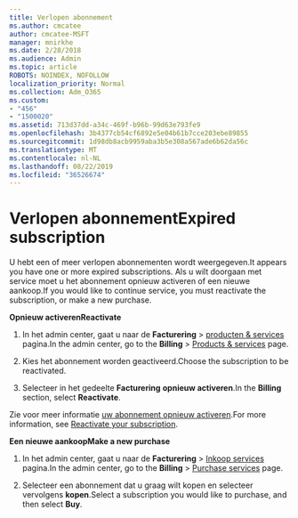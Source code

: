 ```yaml
---
title: Verlopen abonnement
ms.author: cmcatee
author: cmcatee-MSFT
manager: mnirkhe
ms.date: 2/28/2018
ms.audience: Admin
ms.topic: article
ROBOTS: NOINDEX, NOFOLLOW
localization_priority: Normal
ms.collection: Adm_O365
ms.custom:
- "456"
- "1500020"
ms.assetid: 713d37dd-a34c-469f-b96b-99d63e793fe9
ms.openlocfilehash: 3b4377cb54cf6892e5e04b61b7cce203ebe89855
ms.sourcegitcommit: 1d98db8acb9959aba3b5e308a567ade6b62da56c
ms.translationtype: MT
ms.contentlocale: nl-NL
ms.lasthandoff: 08/22/2019
ms.locfileid: "36526674"
---
```

# <a name="expired-subscription"></a><span data-ttu-id="768d3-102">Verlopen abonnement</span><span class="sxs-lookup"><span data-stu-id="768d3-102">Expired subscription</span></span>

<span data-ttu-id="768d3-103">U hebt een of meer verlopen abonnementen wordt weergegeven.</span><span class="sxs-lookup"><span data-stu-id="768d3-103">It appears you have one or more expired subscriptions.</span></span> <span data-ttu-id="768d3-104">Als u wilt doorgaan met service moet u het abonnement opnieuw activeren of een nieuwe aankoop.</span><span class="sxs-lookup"><span data-stu-id="768d3-104">If you would like to continue service, you must reactivate the subscription, or make a new purchase.</span></span>
  
<span data-ttu-id="768d3-105">**Opnieuw activeren**</span><span class="sxs-lookup"><span data-stu-id="768d3-105">**Reactivate**</span></span>
  
1. <span data-ttu-id="768d3-106">In het admin center, gaat u naar de **Facturering** \> [producten & services](https://go.microsoft.com/fwlink/p/?linkid=842054) pagina.</span><span class="sxs-lookup"><span data-stu-id="768d3-106">In the admin center, go to the **Billing** \> [Products & services](https://go.microsoft.com/fwlink/p/?linkid=842054) page.</span></span>

2. <span data-ttu-id="768d3-107">Kies het abonnement worden geactiveerd.</span><span class="sxs-lookup"><span data-stu-id="768d3-107">Choose the subscription to be reactivated.</span></span>

3. <span data-ttu-id="768d3-108">Selecteer in het gedeelte **Facturering** **opnieuw activeren**.</span><span class="sxs-lookup"><span data-stu-id="768d3-108">In the **Billing** section, select **Reactivate**.</span></span>

<span data-ttu-id="768d3-109">Zie voor meer informatie [uw abonnement opnieuw activeren](https://docs.microsoft.com/office365/admin/subscriptions-and-billing/reactivate-your-subscription).</span><span class="sxs-lookup"><span data-stu-id="768d3-109">For more information, see [Reactivate your subscription](https://docs.microsoft.com/office365/admin/subscriptions-and-billing/reactivate-your-subscription).</span></span>

<span data-ttu-id="768d3-110">**Een nieuwe aankoop**</span><span class="sxs-lookup"><span data-stu-id="768d3-110">**Make a new purchase**</span></span>
  
1. <span data-ttu-id="768d3-111">In het admin center, gaat u naar de **Facturering** \> [Inkoop services](https://go.microsoft.com/fwlink/p/?linkid=868433) pagina.</span><span class="sxs-lookup"><span data-stu-id="768d3-111">In the admin center, go to the **Billing** \> [Purchase services](https://go.microsoft.com/fwlink/p/?linkid=868433) page.</span></span>

2. <span data-ttu-id="768d3-112">Selecteer een abonnement dat u graag wilt kopen en selecteer vervolgens **kopen**.</span><span class="sxs-lookup"><span data-stu-id="768d3-112">Select a subscription you would like to purchase, and then select **Buy**.</span></span>